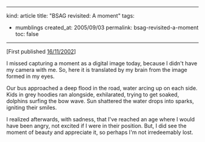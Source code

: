 -----
kind: article
title: "BSAG revisited: A moment"
tags:
- mumblings
created_at: 2005/09/03
permalink: bsag-revisited-a-moment
toc: false
-----

<p>[First published <a href="http://www.rousette.org.uk/blog/archives/2002/11/16/a-moment/">16/11/2002</a>]</p>

<p>I missed capturing a moment as a digital image today, because I didn't have my camera with me. So, here it is translated by my brain from the image formed in my eyes.</p>

<p>Our bus approached a deep flood in the road, water arcing up on each side. Kids in grey hoodies ran alongside, exhilarated, trying to get soaked, dolphins surfing the bow wave. Sun shattered the water drops into sparks, igniting their smiles.</p>

<p>I realized afterwards, with sadness, that I've reached an age where I would have been angry, not excited if I were in their position. But, I did see the moment of beauty and appreciate it, so perhaps I'm not irredeemably lost.</p>



